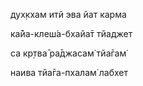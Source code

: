дух̣кхам итй эва йат карма

ка̄йа-клеш́а-бхайа̄т тйаджет

са кр̣тва̄ ра̄джасам̇ тйа̄гам̇

наива тйа̄га-пхалам̇ лабхет